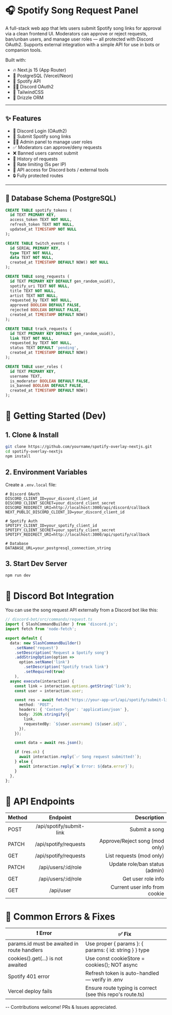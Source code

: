 # 🎧 Spotify Song Request Panel

A full-stack web app that lets users submit Spotify song links for approval via a clean frontend UI. Moderators can approve or reject requests, ban/unban users, and manage user roles — all protected with Discord OAuth2. Supports external integration with a simple API for use in bots or companion tools.

Built with:
- 🔥 Next.js 15 (App Router)
- 🐘 PostgreSQL (Vercel/Neon)
- 🎵 Spotify API
- 🧑‍💻 Discord OAuth2
- 🎨 TailwindCSS
- 🍡 Drizzle ORM

---

## ✨ Features

- 🔐 Discord Login (OAuth2)
- 🎵 Submit Spotify song links
- 🧑‍⚖️ Admin panel to manage user roles
- ✅ Moderators can approve/deny requests
- ❌ Banned users cannot submit
- 📃 History of requests
- 🧠 Rate limiting (5s per IP)
- 🔌 API access for Discord bots / external tools
- 🔒 Fully protected routes

---

## 🧠 Database Schema (PostgreSQL)

```sql
CREATE TABLE spotify_tokens (
  id TEXT PRIMARY KEY,
  access_token TEXT NOT NULL,
  refresh_token TEXT NOT NULL,
  updated_at TIMESTAMP NOT NULL
);

CREATE TABLE twitch_events (
  id SERIAL PRIMARY KEY,
  type TEXT NOT NULL,
  data TEXT NOT NULL,
  created_at TIMESTAMP DEFAULT NOW() NOT NULL
);

CREATE TABLE song_requests (
  id TEXT PRIMARY KEY DEFAULT gen_random_uuid(),
  spotify_uri TEXT NOT NULL,
  title TEXT NOT NULL,
  artist TEXT NOT NULL,
  requested_by TEXT NOT NULL,
  approved BOOLEAN DEFAULT FALSE,
  rejected BOOLEAN DEFAULT FALSE,
  created_at TIMESTAMP DEFAULT NOW()
);

CREATE TABLE track_requests (
  id TEXT PRIMARY KEY DEFAULT gen_random_uuid(),
  link TEXT NOT NULL,
  requested_by TEXT NOT NULL,
  status TEXT DEFAULT 'pending',
  created_at TIMESTAMP DEFAULT NOW()
);

CREATE TABLE user_roles (
  id TEXT PRIMARY KEY,
  username TEXT,
  is_moderator BOOLEAN DEFAULT FALSE,
  is_banned BOOLEAN DEFAULT FALSE,
  created_at TIMESTAMP DEFAULT NOW()
);
```

# 🚀 Getting Started (Dev)

## 1. Clone & Install

```bash
git clone https://github.com/yourname/spotify-overlay-nextjs.git
cd spotify-overlay-nextjs
npm install

```

## 2. Environment Variables
Create a `.env.local` file:

```
# Discord OAuth
DISCORD_CLIENT_ID=your_discord_client_id
DISCORD_CLIENT_SECRET=your_discord_client_secret
DISCORD_REDIRECT_URI=http://localhost:3000/api/discord/callback
NEXT_PUBLIC_DISCORD_CLIENT_ID=your_discord_client_id

# Spotify Auth
SPOTIFY_CLIENT_ID=your_spotify_client_id
SPOTIFY_CLIENT_SECRET=your_spotify_client_secret
SPOTIFY_REDIRECT_URI=http://localhost:3000/api/spotify/callback

# Database
DATABASE_URL=your_postgresql_connection_string
```

## 3. Start Dev Server

```
npm run dev
```

# 🤖 Discord Bot Integration
You can use the song request API externally from a Discord bot like this:

```ts
// discord-bot/src/commands/request.ts
import { SlashCommandBuilder } from 'discord.js';
import fetch from 'node-fetch';

export default {
  data: new SlashCommandBuilder()
    .setName('request')
    .setDescription('Request a Spotify song')
    .addStringOption(option =>
      option.setName('link')
        .setDescription('Spotify track link')
        .setRequired(true)
    ),
  async execute(interaction) {
    const link = interaction.options.getString('link');
    const user = interaction.user;

    const res = await fetch('https://your-app-url/api/spotify/submit-link', {
      method: 'POST',
      headers: { 'Content-Type': 'application/json' },
      body: JSON.stringify({
        link,
        requestedBy: `${user.username} (${user.id})`,
      }),
    });

    const data = await res.json();

    if (res.ok) {
      await interaction.reply(`✅ Song request submitted!`);
    } else {
      await interaction.reply(`❌ Error: ${data.error}`);
    }
  },
};

```

# 🧪 API Endpoints
| Method      | Endpoint | Description     |
| :---        |    :----:   |          ---: |
| POST      | /api/spotify/submit-link      | 	Submit a song  |
| PATCH   | /api/spotify/requests    | 	Approve/Reject song (mod only)  |
| GET   | 	/api/spotify/requests  | 	List requests (mod only)  |
| PATCH   |/api/users/:id/role | Update role/ban status (admin) |
| GET   |	/api/users/:id/role |	Get user role info |
| GET   |/api/user | Current user info from cookie |

# 🐛 Common Errors & Fixes
| ❗ Error    | ✅ Fix |
| ----------- | ----------- |
| params.id must be awaited in route handlers     | Use proper { params }: { params: { id: string } } type |
| cookies().get(...) is not awaited  | Use const cookieStore = cookies(); NOT async |
| Spotify 401 error  | Refresh token is auto-handled — verify in .env |
| Vercel deploy fails  | 	Ensure route typing is correct (see this repo's route.ts) |


-- Contributions welcome! PRs & Issues appreciated.
